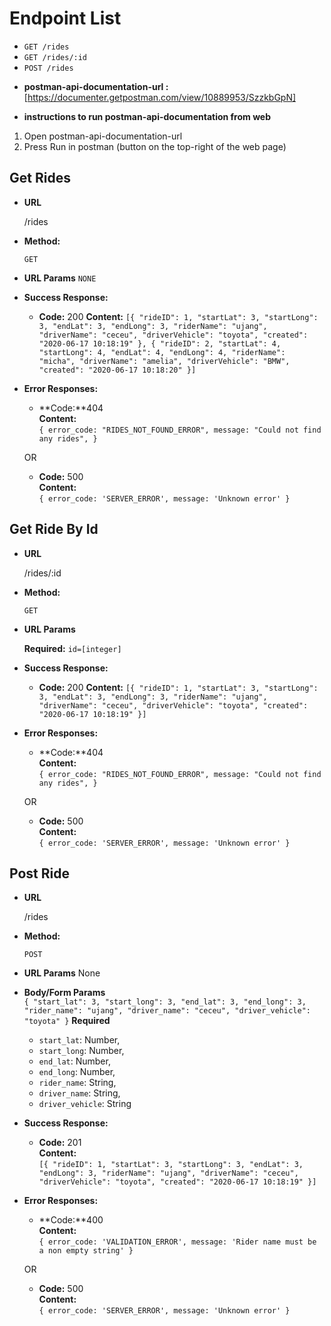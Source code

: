 # Endpoint List

- `GET /rides`
- `GET /rides/:id`
- `POST /rides`



* **postman-api-documentation-url :** 
[https://documenter.getpostman.com/view/10889953/SzzkbGpN]

* **instructions to run postman-api-documentation from web**
1. Open postman-api-documentation-url
2. Press Run in postman (button on the top-right of the web page)




**Get Rides**
-------------

* **URL**

  /rides

* **Method:**

  `GET`
  
* **URL Params**
  `NONE`

* **Success Response:**

  * **Code:** 200 
    **Content:**
    `[{
        "rideID": 1,
        "startLat": 3,
        "startLong": 3,
        "endLat": 3,
        "endLong": 3,
        "riderName": "ujang",
        "driverName": "ceceu",
        "driverVehicle": "toyota",
        "created": "2020-06-17 10:18:19"
    },
    {
        "rideID": 2,
        "startLat": 4,
        "startLong": 4,
        "endLat": 4,
        "endLong": 4,
        "riderName": "micha",
        "driverName": "amelia",
        "driverVehicle": "BMW",
        "created": "2020-06-17 10:18:20"
    }]`
    

* **Error Responses:**

  * **Code:**404<br />
    **Content:**<br>
    `{
      error_code: "RIDES_NOT_FOUND_ERROR",
      message: "Could not find any rides",
    }`

  OR

  * **Code:** 500<br />
    **Content:**<br>
    `{
      error_code: 'SERVER_ERROR',
      message: 'Unknown error'
    }`



**Get Ride By Id**
------------------

* **URL**

  /rides/:id

* **Method:**

  `GET`
  
* **URL Params**
  
  **Required:**
  `id=[integer]`

* **Success Response:**

  * **Code:** 200 
    **Content:**
    `[{
        "rideID": 1,
        "startLat": 3,
        "startLong": 3,
        "endLat": 3,
        "endLong": 3,
        "riderName": "ujang",
        "driverName": "ceceu",
        "driverVehicle": "toyota",
        "created": "2020-06-17 10:18:19"
    }]`
    

* **Error Responses:**

  * **Code:**404<br />
    **Content:**<br>
    `{
      error_code: "RIDES_NOT_FOUND_ERROR",
      message: "Could not find any rides",
    }`

  OR

  * **Code:** 500<br />
    **Content:**<br>
    `{
      error_code: 'SERVER_ERROR',
      message: 'Unknown error'
    }`


**Post Ride**
------------

* **URL**

  /rides

* **Method:**
  
  `POST`
  
*  **URL Params**
    None

* **Body/Form Params**<br>
  `{
    "start_lat": 3,
    "start_long": 3,
    "end_lat": 3,
    "end_long": 3,
    "rider_name": "ujang",
    "driver_name": "ceceu",
    "driver_vehicle": "toyota"
  }`
  **Required**
  - `start_lat`: Number,
  - `start_long`: Number,
  - `end_lat`: Number,
  - `end_long`: Number,
  - `rider_name`: String,
  - `driver_name`: String,
  - `driver_vehicle`: String


* **Success Response:**

  * **Code:** 201 <br />
    **Content:**<br>
    `[{
        "rideID": 1,
        "startLat": 3,
        "startLong": 3,
        "endLat": 3,
        "endLong": 3,
        "riderName": "ujang",
        "driverName": "ceceu",
        "driverVehicle": "toyota",
        "created": "2020-06-17 10:18:19"
    }]`
     

* **Error Responses:**

  * **Code:**400<br />
    **Content:**<br>
    `{
      error_code: 'VALIDATION_ERROR',
      message: 'Rider name must be a non empty string'
    }`

  OR

  * **Code:** 500<br />
    **Content:**<br>
    `{
      error_code: 'SERVER_ERROR',
      message: 'Unknown error'
    }`
